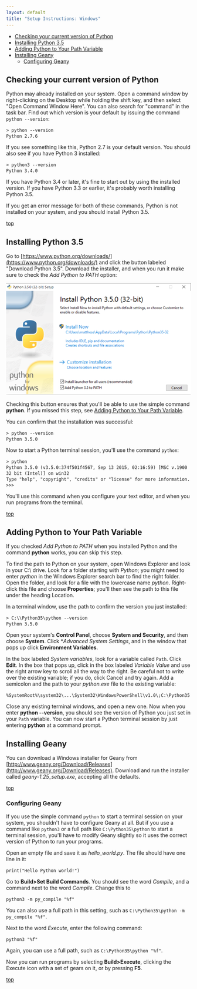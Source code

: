 ```yaml
---
layout: default
title: "Setup Instructions: Windows"
---
```


- [Checking your current version of Python](#current_version)
- [Installing Python 3.5](#python3.5)
- [Adding Python to Your Path Variable](#path_variable)
- [Installing Geany](#installing_geany)
    - [Configuring Geany](#configuring_geany)

<a name='current_version'></a>Checking your current version of Python
---

Python may already installed on your system. Open a command window by right-clicking on the Desktop while holding the shift key, and then select "Open Command Window Here". You can also search for "command" in the task bar. Find out which version is your default by issuing the command `python --version`:

    > python --version
    Python 2.7.6

If you see something like this, Python 2.7 is your default version. You should also see if you have Python 3 installed:

    > python3 --version
    Python 3.4.0

If you have Python 3.4 or later, it's fine to start out by using the installed version. If you have Python 3.3 or earlier, it's probably worth installing Python 3.5.

If you get an error message for both of these commands, Python is not installed on your system, and you should install Python 3.5.

[top](#)

<a name='python3.5'></a>Installing Python 3.5
---

Go to [https://www.python.org/downloads/](https://www.python.org/downloads/) and click the button labeled "Download Python 3.5". Download the installer, and when you run it make sure to check the *Add Python to PATH* option:

![Add Python to PATH box checked](figures/crash_course01-02.png)

Checking this button ensures that you'll be able to use the simple command **python**. If you missed this step, see [Adding Python to Your Path Variable](#path_variable).

You can confirm that the installation was successful:

    > python --version
    Python 3.5.0

Now to start a Python terminal session, you'll use the command `python`:

    > python
    Python 3.5.0 (v3.5.0:374f501f4567, Sep 13 2015, 02:16:59) [MSC v.1900 32 bit (Intel)] on win32
    Type "help", "copyright", "credits" or "license" for more information.
    >>>

You'll use this command when you configure your text editor, and when you run programs from the terminal.

[top](#)

<a name='path_variable'></a>Adding Python to Your Path Variable
---
If you checked *Add Python to PATH* when you installed Python and the command **python** works, you can skip this step.

To find the path to Python on your system, open Windows Explorer and look in your C:\ drive. Look for a folder starting with *Python*; you might need to enter *python* in the Windows Explorer search bar to find the right folder. Open the folder, and look for a file with the lowercase name *python*. Right-click this file and choose **Properties**; you'll then see the path to this file under the heading Location.

In a terminal window, use the path to confirm the version you just installed:

    > C:\\Python35\python --version
    Python 3.5.0

Open your system's **Control Panel**, choose **System and Security**, and then choose **System**. Click **Advanced System Settings*, and in the window that pops up click **Environment Variables**.

In the box labeled *System variables*, look for a variable called `Path`. Click **Edit**. In the box that pops up, click in the box labeled *Variable Value* and use the right arrow key to scroll all the way to the right. Be careful not to write over the existing variable; if you do, click Cancel and try again. Add a semicolon and the path to your *python.exe* file to the existing variable:

    %SystemRoot%\system32\...\System32\WindowsPowerShell\v1.0\;C:\Python35

Close any existing terminal windows, and open a new one. Now when you enter **python --version**, you should see the version of Python you just set in your `Path` variable. You can now start a Python terminal session by just entering **python** at a command prompt.

<a name='installing_geany'></a>Installing Geany
---

You can download a Windows installer for Geany from [http://www.geany.org/Download/Releases](http://www.geany.org/Download/Releases). Download and run the installer called *geany-1.25_setup.exe*, accepting all the defaults.

[top](#)

<a name='configuring_geany'></a>
### Configuring Geany

If you use the simple command `python` to start a terminal session on your system, you shouldn't have to configure Geany at all. But if you use a command like `python3` or a full path like `C:\Python35\python` to start a terminal session, you'll have to modify Geany slightly so it uses the correct version of Python to run your programs.

Open an empty file and save it as *hello_world.py*. The file should have one line in it:

    print("Hello Python world!")

Go to **Build>Set Build Commands**. You should see the word *Compile*, and a command next to the word *Compile*. Change this to

    python3 -m py_compile "%f"

You can also use a full path in this setting, such as `C:\Python35\python -m py_compile "%f"`.

Next to the word *Execute*, enter the following command:

    python3 "%f"

Again, you can use a full path, such as `C:\Python35\python "%f"`.

Now you can run programs by selecting **Build>Execute**, clicking the Execute icon with a set of gears on it, or by pressing **F5**.

[top](#)



